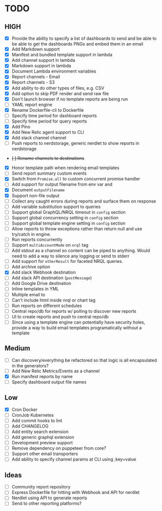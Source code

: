 # TODO

## HIGH

- [X] Provide the ability to specify a list of dashboards to send and be able to
  be able to get the dashboards PNGs and embed them in an email
- [X] Add Markdown support
- [X] Manifest and bundled template support in lambda
- [X] Add channel support in lambda
- [X] Markdown support in lambda
- [X] Document Lambda environment variables
- [X] Report channels - Email
- [X] Report channels - S3
- [X] Add ability to do other types of files, e.g. CSV
- [X] Add option to skip PDF render and send raw file
- [X] Don't launch browser if no template reports are being run
- [ ] YAML report engine
- [X] Rename Dockerfile-cli to Dockerfile
- [ ] Specify time period for dashboard reports
- [ ] Specify time period for query reports
- [X] Add Pino
- [X] Add New Relic agent support to CLI
- [X] Add slack channel channel
- [ ] Push reports to nerdstorage, generic nerdlet to show reports in nerdstorage
- ~~[ ] Rename channels to destinations~~
- [X] Honor template path when rendering email templates
- [ ] Send report summary custom events
- [X] Switch from `Promise.all` to custom concurrent promise handler
- [ ] Add support for output filename from env var and
- [X] Document `outputFilename`
- [X] Support non-file output
- [ ] Collect any caught errors during reports and surface them on response
- [ ] Add variable substitution support to queries
- [ ] Support global GraphQL/NRQL timeout in `config` section
- [ ] Support global concurrency setting in `config`  section
- [ ] Support global template engine setting in `config` section
- [ ] Allow reports to throw exceptions rather than return null and
  use try/catch in engine.
- [ ] Run reports concurrently
- [ ] Support `multiAccountMode` on `nrql` tag
- [ ] Add stdout as a channel so content can be piped to anything.
  Would need to add a way to silence any logging or send to stderr
- [ ] Add support for `otherResult` for faceted NRQL queries.
- [ ] Add archive option
- [X] Add slack Webhook destination
- [ ] Add slack API destination (`postMessage`)
- [ ] Add Google Drive destination
- [ ] Inline templates in YML
- [ ] Multiple email to
- [ ] Can't include html inside nrql or chart tag
- [ ] Run reports on different schedules
- [ ] Central repo/db for reports w/ polling to discover new reports
- [ ] UI to create reports and push to central repo/db
- [ ] Since using a template engine can potentially have security holes, provide
      a way to build email templates programatically without a template

## Medium

- [ ] Can discovery/everything be refactored so that logic is all encapsulated
  in the generators?
- [ ] Add New Relic Metrics/Events as a channel
- [X] Run manifest reports by name
- [ ] Specify dashboard output file names

## Low

- [X] Cron Docker
- [ ] CronJob Kubernetes
- [ ] Add commit hooks to lint
- [ ] Add CHANGELOG
- [ ] Add entity search extension
- [ ] Add generic graphql extension
- [ ] Development preview support
- [ ] Remove dependency on puppeteer from core?
- [ ] Support other email transporters
- [ ] Add ability to specify channel params at CLI using ;key=value

## Ideas

- [ ] Community report repository
- [ ] Express Dockerfile for hitting with Webhook and API for nerdlet
- [ ] Nerdlet using API to generate reports
- [ ] Send to other reporting platforms?
